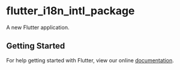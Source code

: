 # flutter_i18n_intl_package

A new Flutter application.

## Getting Started

For help getting started with Flutter, view our online
[documentation](https://flutter.io/).
